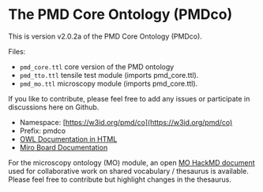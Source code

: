 # The PMD Core Ontology (PMDco) 

This is version v2.0.2a of the PMD Core Ontology (PMDco). 

Files: 
 - ```pmd_core.ttl```    core version of the PMD ontology
 - ```pmd_tto.ttl```     tensile test module (imports pmd_core.ttl).
 - ```pmd_mo.ttl```      microscopy module (imports pmd_core.ttl). 

If you like to contribute, please feel free to add any issues or participate in discussions here on Github.

* Namespace: [https://w3id.org/pmd/co](https://w3id.org/pmd/co)
* Prefix: pmdco
* [OWL Documentation in HTML](https://w3id.org/pmd/co) 
* [Miro Board Documentation](https://miro.com/app/board/uXjVPn5wGiA=)

For the microscopy ontology (MO) module, an open [MO HackMD document](https://hackmd.io/21tFuZTITq2draxRPbepzg?view) used for collaborative work on shared vocabulary / thesaurus is available. Please feel free to contribute but highlight changes in the thesaurus.

